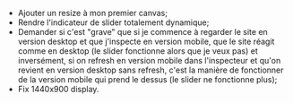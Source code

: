 - Ajouter un resize à mon premier canvas;
- Rendre l'indicateur de slider totalement dynamique;
- Demander si c'est "grave" que si je commence à regarder le site en version desktop et que j'inspecte en version mobile, que le site réagit comme en desktop (le slider fonctionne alors que je veux pas) et inversément, si on refresh en version mobile dans l'inspecteur et qu'on revient en version desktop sans refresh, c'est la manière de fonctionner de la version mobile qui prend le dessus (le slider ne fonctionne plus);
- Fix 1440x900 display.